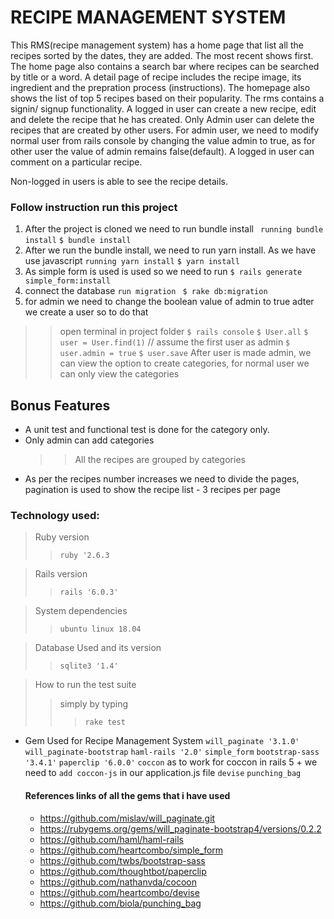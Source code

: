 # RECIPE MANAGEMENT SYSTEM

This RMS(recipe management system) has a home page that list all the recipes sorted by the dates, they are added. The most 
recent shows first. The home page also contains a search bar where recipes can be searched by title or a word.
A detail page of recipe includes the recipe image, its ingredient and the prepration process (instructions).
The homepage also shows the list of top 5 recipes based on their popularity.
The rms contains a signin/ signup functionality. A logged in user can create a new recipe, edit and delete the recipe that he has created. Only Admin user can delete the recipes that are created by other users. For admin user, we need to modify normal user from rails console by changing the value admin to true, as for other user the value of admin remains false(default). A logged in user can comment on a particular recipe.

Non-logged in users is able to see the recipe details. 

### Follow instruction run this project

1. After the project is cloned we need to run bundle install
``` running bundle install```
  ````$ bundle install````
2. After we run the bundle install, we need to run yarn install. As we have use javascript 
``` running yarn install ```
     ````$ yarn install````
3. As simple form is used is used so we need to run
``` $ rails generate simple_form:install ```
4.  connect the database 
  ```run migration ```
    ````$ rake db:migration````
5. for admin we need to change the boolean value of admin to true adter we create a user so to do that
  >> open terminal in project folder 
  ``` $ rails console ```
      ````$ User.all````
      ````$ user = User.find(1)```` // assume the first user as admin
      ````$ user.admin = true````
      ````$ user.save````
  >> After user is made admin, we can view the option to create categories, for normal user we can only view the          categories            

## Bonus Features 
* A unit test and functional test is done for the category only.
* Only admin can add categories
  >> All the recipes are grouped by categories
* As per the recipes number increases we need to divide the pages, pagination is used to show the recipe list - 3 recipes   per page


### Technology used:

> Ruby version
>>  ```ruby '2.6.3```

> Rails version
>> ```rails '6.0.3'```  

> System dependencies
>>  ```ubuntu linux 18.04```

> Database Used and its version
>>  ```sqlite3 '1.4' ```

> How to run the test suite
>>  simply by typing 
>>> ```rake test```

* Gem Used for Recipe Management System
  ```will_paginate '3.1.0'```
  ```will_paginate-bootstrap```
  ```haml-rails '2.0'```
  ```simple_form```
  ```bootstrap-sass '3.4.1'```
  ```paperclip '6.0.0'```
  ```coccon```
    as to work for coccon in rails 5 + we need to ```add coccon-js``` in our application.js file
  ```devise```
  ```punching_bag```

  #### References links of all the gems that i have used
  * https://github.com/mislav/will_paginate.git
  * https://rubygems.org/gems/will_paginate-bootstrap4/versions/0.2.2
  * https://github.com/haml/haml-rails
  * https://github.com/heartcombo/simple_form
  * https://github.com/twbs/bootstrap-sass
  * https://github.com/thoughtbot/paperclip
  * https://github.com/nathanvda/cocoon
  * https://github.com/heartcombo/devise
  * https://github.com/biola/punching_bag